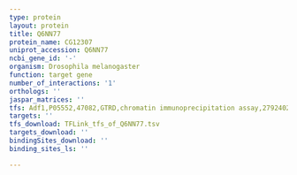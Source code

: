 ```yaml
---
type: protein
layout: protein
title: Q6NN77
protein_name: CG12307
uniprot_accession: Q6NN77
ncbi_gene_id: '-'
organism: Drosophila melanogaster
function: target gene
number_of_interactions: '1'
orthologs: ''
jaspar_matrices: ''
tfs: Adf1,P05552,47082,GTRD,chromatin immunoprecipitation assay,27924024%5Buid%5D,No
targets: ''
tfs_download: TFLink_tfs_of_Q6NN77.tsv
targets_download: ''
bindingSites_download: ''
binding_sites_ls: ''

---
```

